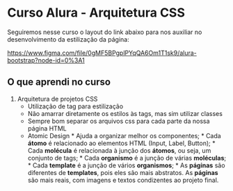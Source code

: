 # Curso Alura - Arquitetura CSS

Seguiremos nesse curso o layout do link abaixo para nos auxiliar no desenvolvimento da estilização da página:

https://www.figma.com/file/0gMF5BPgplPYqQA6Om1T1sk9/alura-bootstrap?node-id=0%3A1

## O que aprendi no curso

1. Arquitetura de projetos CSS
      * Utilização de tag para estilização
      * Não amarrar diretamente os estilos às tags, mas sim utilizar classes
      * Sempre bom separar os arquivos css para cada parte da nossa página HTML
      * Atomic Design
            * Ajuda a organizar melhor os componentes;
            * Cada **átomo** é relacionado ao elementos HTML (Input, Label, Button);
            * Cada **molécula** é relacionada à junção dos **átomos**, ou seja, um conjunto de tags;
            * Cada **organismo** é a junção de várias **moléculas**;
            * Cada **template** é a junção de vários **organismos**;
            * As **páginas** são diferentes de **templates**, pois eles são mais abstratos. As **páginas** são mais reais, com imagens e textos condizentes ao projeto final.

